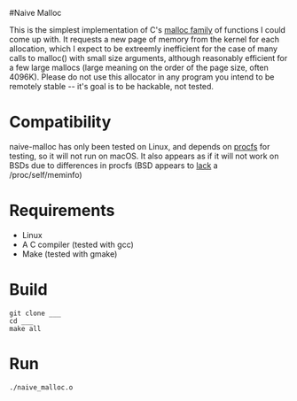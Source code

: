 #Naive Malloc 

This is the simplest implementation of C's [malloc family](https://linux.die.net/man/3/malloc) of functions I could come up with. It requests a new page of memory from the kernel for each allocation, which I expect to be extreemly inefficient for the case of many calls to malloc() with small size arguments, although reasonably efficient for a few large mallocs (large meaning on the order of the page size, often 4096K). Please do not use this allocator in any program you intend to be remotely stable -- it's goal is to be hackable, not tested.

# Compatibility
naive-malloc has only been tested on Linux, and depends on [procfs](https://en.wikipedia.org/wiki/Procfs) for testing, so it will not run on macOS. It also appears as if it will not work on BSDs due to differences in procfs (BSD appears to [lack](https://man.openbsd.org/FreeBSD-11.1/procfs) a /proc/self/meminfo)

# Requirements
* Linux
* A C compiler (tested with gcc)
* Make (tested with gmake)

# Build

```
git clone ___
cd ___
make all
```

# Run

`./naive_malloc.o`
